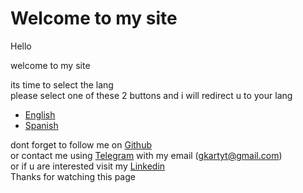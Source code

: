 # Welcome to my site

Hello

welcome to my site

its time to select the lang    
please select one of these 2 buttons and i will redirect u to your lang    
- [English](en/index.md)    
- [Spanish](es/index.md)    

dont forget to follow me on [Github](https://github.com/FPSensor)    
or contact me using [Telegram](https://t.me/FPSensor) with my email (gkartyt@gmail.com)     
or if u are interested visit my [Linkedin](https://ar.linkedin.com/in/gonzalo-ignacio-daroqui-rodriguez-188217331)    
Thanks for watching this page    

